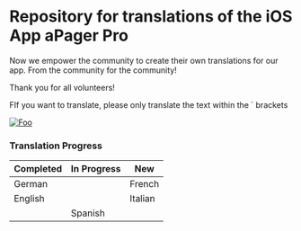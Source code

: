 # Repository for translations of the iOS App aPager Pro

Now we empower the community to create their own translations for our app.
From the community for the community!

Thank you for all volunteers!

FIf you want to translate, please only translate the text within the ´<target> brackets

[![Foo](http://images.apple.com/itunes/marketing-on-itunes/images/iTunes_icon_large.png)](https://itunes.apple.com/de/app/apager-pro/id958761234?mt=8)

### Translation Progress

Completed | In Progress | New
----------|-------------|-----
German | | French
English | | Italian
 | | Spanish
